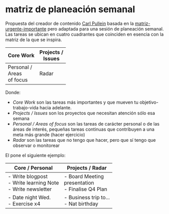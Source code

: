 # matriz de planeación semanal

Propuesta del creador de contenido [Carl Pullein](https://www.carlpullein.com/) basada en la [matriz-urgente-importante](matriz-urgente-importante.md) pero adaptada para una sesión de planeación semanal. Las tareas se ubican en cuatro cuadrantes que coinciden en esencia con la matriz de la que se inspira.

|Core Work|Projects /<br>Issues|
|---------|----------------|
|Personal /<br>Areas <br>of focus|Radar|

Donde:

* *Core Work* son las tareas más importantes y que mueven tu objetivo-trabajo-vida hacia adelante.
* *Projects / Issues* son los proyectos que necesitan atención sólo esa semana
* *Personal / Areas of focus* son las tareas de carácter personal o de las áreas de interés, pequeñas tareas continuas que contribuyen a una meta más grande (hacer ejercicio)
* *Radar* son las tareas que no tengo que hacer, pero que sí tengo que observar o monitorear

El pone el siguiente ejemplo:

|Core / Personal|Projects / Radar|
|---------------|----------------|
|- Write blogpost<br>- Write learning Note<br>- Write newsletter|- Board Meeting<br>presentation<br>- Finalise Q4 Plan|
|- Date night Wed.<br>- Exercise x4|- Business trip to...<br>- Nat birthday|
